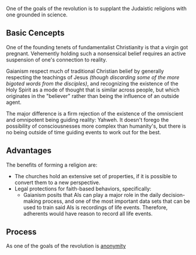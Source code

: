One of the goals of the revolution is to supplant the Judaistic religions with one grounded in science.
## Basic Cencepts

One of the founding tenets of fundamentalist Christianity is that a virgin got pregnant. Vehemently holding such a nonsensical belief requires an active suspension of one's connection to reality.

Gaianism respect much of traditional Christian belief by generally respecting the teachings of Jesus *(though discarding some of the more bigoted words from the disciples)*, and recognizing the existence of the Holy Spirit as a mode of thought that is similar across people, but which originates in the "believer" rather than being the influence of an outside agent.

The major difference is a firm rejection of the existence of the omniscient and omnipotent being guiding reality: Yahweh. It doesn't forego the possibility of consciousnesses more complex than humanity's, but there is no being outside of time guiding events to work out for the best.
## Advantages

The benefits of forming a religion are:
* The churches hold an extensive set of properties, if it is possible to convert them to a new perspective.
* Legal protections for faith-based behaviors, specifically:
	* Gaianism posits that AIs can play a major role in the daily decision-making process, and one of the most important data sets that can be used to train said AIs is recordings of life events. Therefore, adherents would have reason to record all life events.

## Process

As one of the goals of the revolution is [anonymity](jobs-project)

